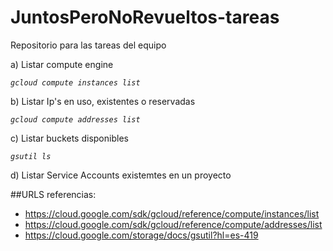 # JuntosPeroNoRevueltos-tareas
Repositorio para las tareas del equipo

a) Listar compute engine

 _```gcloud compute instances list```_

b) Listar Ip's en uso, existentes o reservadas

_```gcloud compute addresses list```_

c) Listar buckets disponibles

_```gsutil ls```_

d) Listar Service Accounts existemtes en un proyecto

##URLS referencias:

* https://cloud.google.com/sdk/gcloud/reference/compute/instances/list
* https://cloud.google.com/sdk/gcloud/reference/compute/addresses/list
* https://cloud.google.com/storage/docs/gsutil?hl=es-419